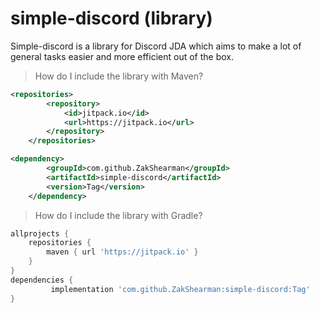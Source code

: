 # simple-discord (library)

Simple-discord is a library for Discord JDA which aims to make a lot of general tasks easier and more efficient out of the box.

> How do I include the library with Maven?
```xml
<repositories>
		<repository>
		    <id>jitpack.io</id>
		    <url>https://jitpack.io</url>
		</repository>
	</repositories>
```
```xml
<dependency>
	    <groupId>com.github.ZakShearman</groupId>
	    <artifactId>simple-discord</artifactId>
	    <version>Tag</version>
	</dependency>
  ```

> How do I include the library with Gradle?
```gradle
allprojects {
	repositories {
		maven { url 'https://jitpack.io' }
	}
}
dependencies {
         implementation 'com.github.ZakShearman:simple-discord:Tag'
}
```
